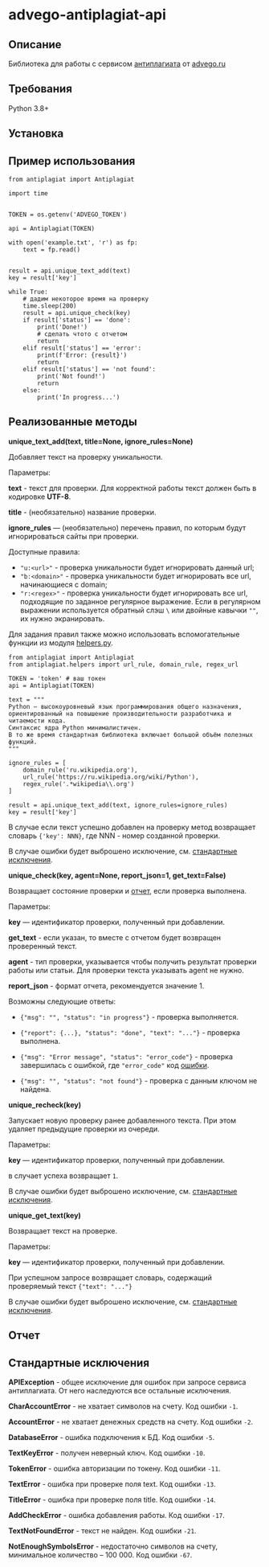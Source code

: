 # advego-antiplagiat-api

## Описание

Библиотека для работы с сервисом [антиплагиата](https://advego.com/v2/support/api/api-antiplagiat/1383) от [advego.ru](https://advego.com/)

## Требования
Python 3.8+

## Установка


## Пример использования
```
from antiplagiat import Antiplagiat

import time


TOKEN = os.getenv('ADVEGO_TOKEN')

api = Antiplagiat(TOKEN)

with open('example.txt', 'r') as fp:
	text = fp.read()


result = api.unique_text_add(text)
key = result['key']

while True:
	# дадим некоторое время на проверку
	time.sleep(200)
	result = api.unique_check(key)
	if result['status'] == 'done':
		print('Done!')
		# сделать чтото с отчетом
		return
	elif result['status'] == 'error':
		print(f'Error: {result}')
		return
	elif result['status'] == 'not found':
		print('Not found!')
		return
	else:
		print('In progress...')
```

## Реализованные методы

**unique_text_add(text, title=None, ignore_rules=None)**

Добавляет текст на проверку уникальности.

Параметры:

**text** - текст для проверки. Для корректной работы текст должен быть в кодировке **UTF-8**.

**title** - (необязательно) название проверки.

**ignore_rules** — (необязательно) перечень правил, по которым будут игнорироваться сайты при проверки.

Доступные правила:
- `"u:<url>"` - проверка уникальности будет игнорировать данный url;
- `"b:<domain>"` - проверка уникальности будет игнорировать все url, начинающиеся с domain;
- `"r:<regex>"` - проверка уникальности будет игнорировать все url, подходящие по заданное регулярное выражение. Если в регулярном выражении используется обратный слэш `\` или двойные кавычки `""`, их нужно экранировать.

Для задания правил также можно использовать вспомогательные функции из модуля [helpers.py](https://github.com/V-ampire/advego-antiplagiat-api/blob/master/antiplagiat/helpers.py).
```
from antiplagiat import Antiplagiat
from antiplagiat.helpers import url_rule, domain_rule, regex_url

TOKEN = 'token' # ваш токен
api = Antiplagiat(TOKEN)

text = """
Python — высокоуровневый язык программирования общего назначения, 
ориентированный на повышение производительности разработчика и читаемости кода. 
Синтаксис ядра Python минималистичен. 
В то же время стандартная библиотека включает большой объём полезных функций.
"""

ignore_rules = [
	domain_rule('ru.wikipedia.org'), 
	url_rule('https://ru.wikipedia.org/wiki/Python'), 
	regex_rule('.*wikipedia\\.org')
]

result = api.unique_text_add(text, ignore_rules=ignore_rules)
key = result['key']
```

В случае если текст успешно добавлен на проверку метод возвращает словарь `{'key': NNN}`, где NNN - номер созданной проверки.

В случае ошибки будет выброшено исключение, см. [стандартные исключения](#exceptions).



**unique_check(key, agent=None, report_json=1, get_text=False)**

Возвращает состояние проверки и [отчет](#report), если проверка выполнена.

Параметры:

**key** — идентификатор проверки, полученный при добавлении.

**get_text** - если указан, то вместе с отчетом будет возвращен проверенный текст.

**agent** - тип проверки, указывается чтобы получить результат проверки работы или статьи. Для проверки текста указывать agent не нужно.

**report_json** - формат отчета, рекомендуется значение 1.

Возможны следующие ответы:

- `{"msg": "", "status": "in progress"}` - проверка выполняется.

- `{"report": {...}, "status": "done", "text": "..."}` - проверка выполнена.

- `{"msg": "Error message", "status": "error_code"}` - проверка завершилась с ошибкой, где `"error_code"` код [ошибки](#exceptions).

- `{"msg": "", "status": "not found"}` - проверка с данным ключом не найдена.



**unique_recheck(key)**

Запускает новую проверку ранее добавленного текста. При этом удаляет предыдущие проверки из очереди.

Параметры:

**key** — идентификатор проверки, полученный при добавлении.

в случает успеха возвращает `1`.

В случае ошибки будет выброшено исключение, см. [стандартные исключения](#exceptions).



**unique_get_text(key)**

Возвращает текст на проверке.

Параметры:

**key** — идентификатор проверки, полученный при добавлении.

При успешном запросе возвращает словарь, содержащий проверяемый текст `{"text": "..."}`

В случае ошибки будет выброшено исключение, см. [стандартные исключения](#exceptions).


<a name="report"></a>
## Отчет

<a name="exceptions"></a>
## Стандартные исключения


**APIException** - общее исключение для ошибок при запросе сервиса антиплагиата. От него наследуются все остальные исключения.


**CharAccountError** - не хватает символов на счету. Код ошибки `-1`.


**AccountError** - не хватает денежных средств на счету. Код ошибки `-2`.


**DatabaseError** - ошибка подключения к БД. Код ошибки `-5`.


**TextKeyError** - получен неверный ключ. Код ошибки `-10`.


**TokenError** - ошибка авторизации по токену. Код ошибки `-11`.


**TextError** - ошибка при проверке поля text. Код ошибки `-13`.


**TitleError** - ошибка при проверке поля title. Код ошибки `-14`.


**AddCheckError** - ошибка добавления работы. Код ошибки `-17`.


**TextNotFoundError** - текст не найден. Код ошибки `-21`.


**NotEnoughSymbolsError** - недостаточно символов на счету, минимальное количество – 100 000. Код ошибки `-67`.





